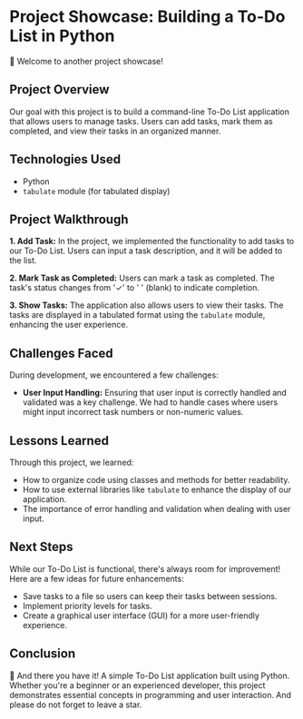 # Project Showcase: Building a To-Do List in Python

🌟 Welcome to another project showcase!

## Project Overview

Our goal with this project is to build a command-line To-Do List application that allows users to manage tasks. Users can add tasks, mark them as completed, and view their tasks in an organized manner.

## Technologies Used

- Python
- `tabulate` module (for tabulated display)

## Project Walkthrough

**1. Add Task:**
In the project, we implemented the functionality to add tasks to our To-Do List. Users can input a task description, and it will be added to the list.

**2. Mark Task as Completed:**
Users can mark a task as completed. The task's status changes from '✓' to ' ' (blank) to indicate completion.

**3. Show Tasks:**
The application also allows users to view their tasks. The tasks are displayed in a tabulated format using the `tabulate` module, enhancing the user experience.

## Challenges Faced

During development, we encountered a few challenges:

- **User Input Handling:** Ensuring that user input is correctly handled and validated was a key challenge. We had to handle cases where users might input incorrect task numbers or non-numeric values.


## Lessons Learned

Through this project, we learned:

- How to organize code using classes and methods for better readability.
- How to use external libraries like `tabulate` to enhance the display of our application.
- The importance of error handling and validation when dealing with user input.

## Next Steps

While our To-Do List is functional, there's always room for improvement! Here are a few ideas for future enhancements:

- Save tasks to a file so users can keep their tasks between sessions.
- Implement priority levels for tasks.
- Create a graphical user interface (GUI) for a more user-friendly experience.

## Conclusion

🎉 And there you have it! A simple To-Do List application built using Python. Whether you're a beginner or an experienced developer, this project demonstrates essential concepts in programming and user interaction.
And please do not forget to leave a star.
